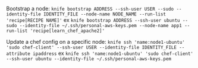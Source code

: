 Bootstrap a node:
`knife bootstrap ADDRESS --ssh-user USER --sudo --identity-file IDENTITY_FILE --node-name NODE_NAME --run-list 'recipe[RECIPE NAME]'`
ex
`knife bootstrap ADDRESS --ssh-user ubuntu --sudo --identity-file ~/.ssh/personal-aws-keys.pem --node-name app1 --run-list 'recipe[learn_chef_apache2]'`

Update a chef config on a specific node:
`knife ssh 'name:node1-ubuntu' 'sudo chef-client' --ssh-user USER --identity-file IDENTITY_FILE --attribute ipaddress`
ex
`knife ssh 'name:node1-ubuntu' 'sudo chef-client' --ssh-user ubuntu --identity-file ~/.ssh/personal-aws-keys.pem`
